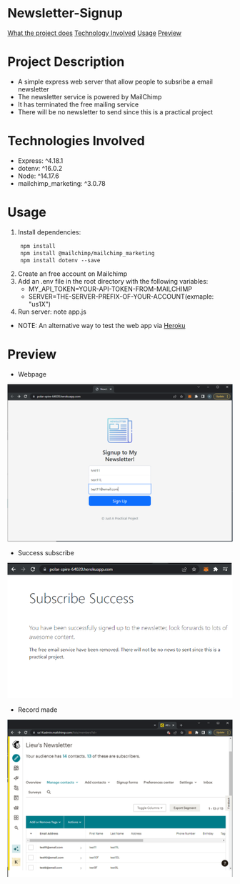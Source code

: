 # Newsletter-Signup
[What the project does](#project-description)
[Technology Involved](#technology-involved)
[Usage](#usage)
[Preview](#preview)

# Project Description
- A simple express web server that allow people to subsribe a email newsletter
- The newsletter service is powered by MailChimp
- It has terminated the free mailing service
- There will be no newsletter to send since this is a practical project

# Technologies Involved
- Express: ^4.18.1
- dotenv: ^16.0.2
- Node: ^14.17.6
- mailchimp_marketing: ^3.0.78

# Usage
1. Install dependencies: 
```
    npm install
    npm install @mailchimp/mailchimp_marketing
    npm install dotenv --save
```
2. Create an free account on Mailchimp
3. Add an .env file in the root directory with the following variables:
    - MY_API_TOKEN=YOUR-API-TOKEN-FROM-MAILCHIMP
    - SERVER=THE-SERVER-PREFIX-OF-YOUR-ACCOUNT(exmaple: "us1X")
4. Run server: note app.js
- NOTE: An alternative way to test the web app via [Heroku](https://polar-spire-64020.herokuapp.com/)

# Preview
- Webpage

![newsLetterSignupPage](newsLetterSignupPage.png)

- Success subscribe

![mailChimpDone](mailChimpDone.png)

- Record made

![mailChimpRecord](mailChimpRecord.png)
